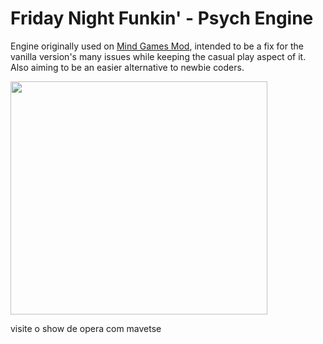 # Friday Night Funkin' - Psych Engine
Engine originally used on [Mind Games Mod](https://gamebanana.com/mods/301107), intended to be a fix for the vanilla version's many issues while keeping the casual play aspect of it. Also aiming to be an easier alternative to newbie coders.

<img src="https://cdn.discordapp.com/attachments/1033894249202208798/1038837012561666158/mavetse_up.png" width="411" height="373">

visite o show de opera com mavetse
